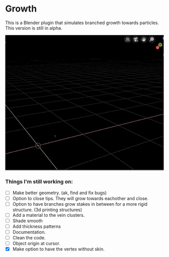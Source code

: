 # Growth

This is a Blender plugin that simulates branched growth towards particles. This version is still in alpha.

![Example](https://raw.githubusercontent.com/dionsnoeijen/ds-growth/master/growth.gif)

### Things I'm still working on:

- [ ] Make better geometry. (ak, find and fix bugs)
- [ ] Option to close tips. They will grow towards eachother and close.
- [ ] Option to have branches grow stakes in between for a more rigid structure. (3d printing structures)
- [ ] Add a material to the vein clusters.
- [ ] Shade smooth
- [ ] Add thickness patterns
- [ ] Documentation.
- [ ] Clean the code.
- [ ] Object origin at cursor.
- [x] Make option to have the vertex without skin.
